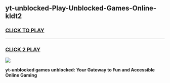 
## yt-unblocked-Play-Unblocked-Games-Online-kldt2
<h3>
<a href="https://premium76.site?title=yt-unblocked&ref=25A">CLICK TO PLAY</a></h3>
<hr>

<h3>
<a href="https://premium76.site?title=yt-unblocked&ref=25A">CLICK 2 PLAY</a>
  
</h3>

<a href="https://premium76.site?title=yt-unblocked&ref=25A"><img src="https://clearcache.store/games.png"></a>


**yt-unblocked games unblocked: Your Gateway to Fun and Accessible Online Gaming**
